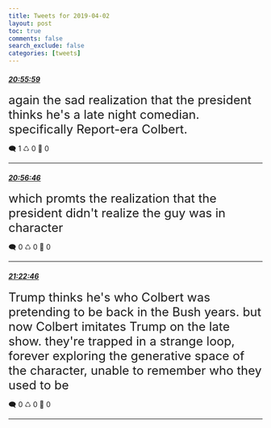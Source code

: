 ```yaml
---
title: Tweets for 2019-04-02
layout: post
toc: true
comments: false
search_exclude: false
categories: [tweets]
---
```



#### <a href = "https://twitter.com/deepfates/status/1113273913927036930">*20:55:59*</a>

<font size="5">again the sad realization that the president thinks he's a late night comedian. specifically Report-era Colbert.</font>



🗨️ 1 ♺ 0 🤍  0   

---
    
#### <a href = "https://twitter.com/deepfates/status/1113274113437491200">*20:56:46*</a>

<font size="5">which promts the realization that the president didn't realize the guy was in character</font>



🗨️ 0 ♺ 0 🤍  0   

---
    
#### <a href = "https://twitter.com/deepfates/status/1113280655838703617">*21:22:46*</a>

<font size="5">Trump thinks he's who Colbert was pretending to be back in the Bush years. but now Colbert imitates Trump on the late show. they're trapped in a strange loop, forever exploring the generative space of the character, unable to remember who they used to be</font>



🗨️ 0 ♺ 0 🤍  0   

---
    
            
